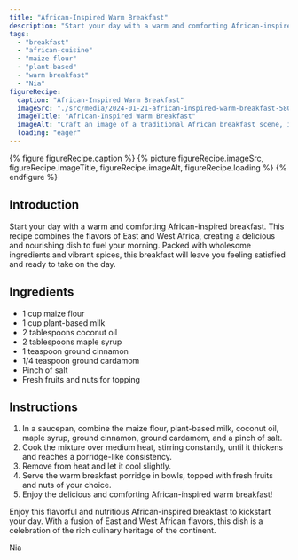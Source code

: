 ```yaml
---
title: "African-Inspired Warm Breakfast"
description: "Start your day with a warm and comforting African-inspired breakfast. This recipe combines the flavors of East and West Africa, creating a delicious and nourishing dish to fuel your morning."
tags:
  - "breakfast"
  - "african-cuisine"
  - "maize flour"
  - "plant-based"
  - "warm breakfast"
  - "Nia"
figureRecipe: 
  caption: "African-Inspired Warm Breakfast"
  imageSrc: "./src/media/2024-01-21-african-inspired-warm-breakfast-5809.png"
  imageTitle: "African-Inspired Warm Breakfast"
  imageAlt: "Craft an image of a traditional African breakfast scene, its vibrancy and warmth encapsulated in a maize porridge bowl with a golden hue. The porridge is steaming hot, creamy in texture, with an array of ripe, juicy fruits and crunchy nuts on top, adding layers of natural sweetness and nuttiness. The breakfast table, covered in African inspired tableware, plays with radiant patterns and hues, epitomizing the continent's color palette. The scene is softly lit by the soothing, natural sunlight entering through a nearby window, casting a tranquil glow over the food and creating an inviting atmosphere."
  loading: "eager"
---
```


{% figure figureRecipe.caption %}
{% picture figureRecipe.imageSrc, figureRecipe.imageTitle, figureRecipe.imageAlt, figureRecipe.loading %}
{% endfigure %}

## Introduction

Start your day with a warm and comforting African-inspired breakfast. This recipe combines the flavors of East and West Africa, creating a delicious and nourishing dish to fuel your morning. Packed with wholesome ingredients and vibrant spices, this breakfast will leave you feeling satisfied and ready to take on the day.

## Ingredients

- 1 cup maize flour
- 1 cup plant-based milk
- 2 tablespoons coconut oil
- 2 tablespoons maple syrup
- 1 teaspoon ground cinnamon
- 1/4 teaspoon ground cardamom
- Pinch of salt
- Fresh fruits and nuts for topping

## Instructions

1. In a saucepan, combine the maize flour, plant-based milk, coconut oil, maple syrup, ground cinnamon, ground cardamom, and a pinch of salt.
2. Cook the mixture over medium heat, stirring constantly, until it thickens and reaches a porridge-like consistency.
3. Remove from heat and let it cool slightly.
4. Serve the warm breakfast porridge in bowls, topped with fresh fruits and nuts of your choice.
5. Enjoy the delicious and comforting African-inspired warm breakfast!

Enjoy this flavorful and nutritious African-inspired breakfast to kickstart your day. With a fusion of East and West African flavors, this dish is a celebration of the rich culinary heritage of the continent.

Nia

